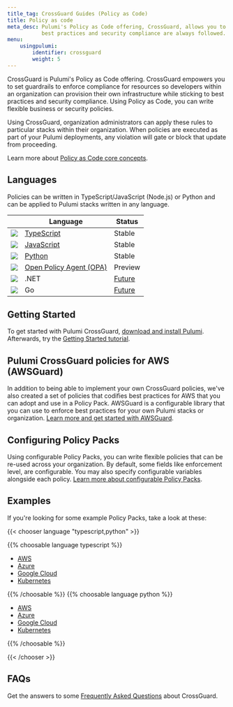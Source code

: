 ```yaml
---
title_tag: CrossGuard Guides (Policy as Code)
title: Policy as code
meta_desc: Pulumi's Policy as Code offering, CrossGuard, allows you to set guardrails for resources so
           best practices and security compliance are always followed.
menu:
    usingpulumi:
        identifier: crossguard
        weight: 5
---
```


CrossGuard is Pulumi's Policy as Code offering. CrossGuard empowers you to set guardrails to enforce compliance for resources so developers within an organization can provision their own infrastructure while sticking to best practices and security compliance. Using Policy as Code, you can write flexible business or security policies.

Using CrossGuard, organization administrators can apply these rules to particular stacks within their organization. When policies are executed as part of your Pulumi deployments, any violation will gate or block that update from proceeding.

Learn more about [Policy as Code core concepts](/docs/guides/crossguard/core-concepts/).

## Languages

Policies can be written in TypeScript/JavaScript (Node.js) or Python and can be applied to Pulumi stacks written in any language.

|                                                        | Language                                                                     | Status                                                                                                                                        |
|--------------------------------------------------------|------------------------------------------------------------------------------|-----------------------------------------------------------------------------------------------------------------------------------------------|
| <img src="/logos/tech/logo-ts.png" class="h-10" />     | [TypeScript](/docs/reference/pkg/nodejs/pulumi/policy/)      | Stable                                                                                                                                        |
| <img src="/logos/tech/logo-js.png" class="h-10" />     | [JavaScript](/docs/reference/pkg/nodejs/pulumi/policy/)      | Stable                                                                                                                                        |
| <img src="/logos/tech/logo-python.png" class="h-10" /> | [Python](/docs/reference/pkg/python/pulumi_policy/)          | Stable                                                                                                                                        |
| <img src="/logos/tech/logo-opa.png" class="h-10" />    | [Open Policy Agent (OPA)](/blog/opa-support-for-crossguard) | Preview                                                                                                                                       |
| <img src="/logos/tech/dotnet.png" class="h-10" />      | .NET                                                                         | [Future](https://github.com/pulumi/pulumi-policy/issues/229) |
| <img src="/logos/tech/logo-golang.png" class="h-10" /> | Go                                                                           | [Future](https://github.com/pulumi/pulumi-policy/issues/230) |

## Getting Started

To get started with Pulumi CrossGuard, [download and install Pulumi](/docs/get-started/install/). Afterwards,
try the [Getting Started tutorial](/docs/get-started/).

## Pulumi CrossGuard policies for AWS (AWSGuard)

In addition to being able to implement your own CrossGuard policies, we've also created a set of policies that codifies best practices for AWS that you can adopt and use in a Policy Pack. AWSGuard is a configurable library that you can use to enforce best practices for your own Pulumi stacks or organization. [Learn more and get started with AWSGuard](/docs/guides/crossguard/awsguard/).

## Configuring Policy Packs

Using configurable Policy Packs, you can write flexible policies that can be re-used across your organization. By default, some fields like enforcement level, are configurable. You may also specify configurable variables alongside each policy. [Learn more about configurable Policy Packs](/docs/guides/crossguard/configuration/).

## Examples

If you're looking for some example Policy Packs, take a look at these:

{{< chooser language "typescript,python" >}}

{{% choosable language typescript %}}

* [AWS](https://github.com/pulumi/examples/tree/master/policy-packs/aws-ts)
* [Azure](https://github.com/pulumi/examples/tree/master/policy-packs/azure-ts)
* [Google Cloud](https://github.com/pulumi/examples/tree/master/policy-packs/gcp-ts)
* [Kubernetes](https://github.com/pulumi/examples/tree/master/policy-packs/kubernetes-ts)

{{% /choosable %}}
{{% choosable language python %}}

* [AWS](https://github.com/pulumi/examples/tree/master/policy-packs/aws-python)
* [Azure](https://github.com/pulumi/examples/tree/master/policy-packs/azure-python)
* [Google Cloud](https://github.com/pulumi/examples/tree/master/policy-packs/gcp-python)
* [Kubernetes](https://github.com/pulumi/examples/tree/master/policy-packs/kubernetes-python)

{{% /choosable %}}

{{< /chooser >}}

## FAQs

Get the answers to some [Frequently Asked Questions](/docs/guides/crossguard/faq/) about CrossGuard.
